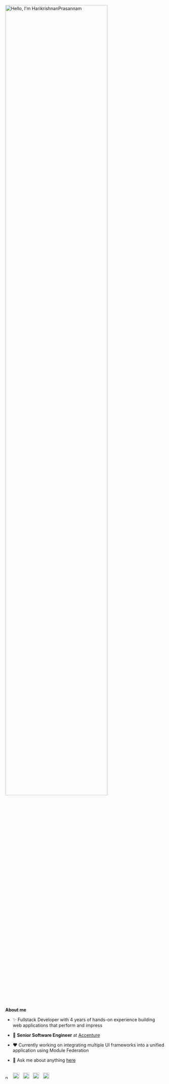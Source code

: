<p><a href="https://www.hari-krishnan.com/" target="_blank"><img width="80%" alt="Hello, I'm HarikrishnanPrasannam" src="https://media.licdn.com/dms/image/v2/D5616AQFdNCIVSBfCKw/profile-displaybackgroundimage-shrink_350_1400/B56ZeQtNBlHQAc-/0/1750479460787?e=1756339200&v=beta&t=cGJizqtOpYf8t5qxWIbUNGt8uYscaevkbeHuMSBJck8" /></a></p>

<br />

**About me**

- :sparkles: Fullstack Developer with 4 years of hands-on experience building web applications that perform and impress

- 💼 **Senior Software Engineer** at [Accenture](https://www.accenture.com/in-en)

- ❤️ Currently working on integrating multiple UI frameworks into a unified application using Module Federation

- 💬 Ask me about anything [here](https://www.hari-krishnan.com/#contact)

<br/>

<div>
  <img height="12" alt="next.js" src="https://github.com/user-attachments/assets/9fa80eba-91d9-41b0-b863-5d0c75bb1f57">&nbsp;&nbsp;
  <img height="20" alt="next.js" src="https://github.com/user-attachments/assets/e1e5a05a-a193-424f-8c4d-9c05f4bb8aba">&nbsp;&nbsp;
  <img height="20" alt="next.js" src="https://github.com/user-attachments/assets/48e08af3-be6d-4c8a-9e1b-6fefc368cec9">&nbsp;&nbsp;
  <img height="20" alt="next.js" src="https://github.com/user-attachments/assets/6b89f0b5-bb98-460a-8013-72adc93fd5b6">&nbsp;&nbsp;
  <img height="20" alt="next.js" src="https://github.com/user-attachments/assets/11bd4feb-7178-4115-bc01-0a5f645e844c">&nbsp;&nbsp;
</div>
